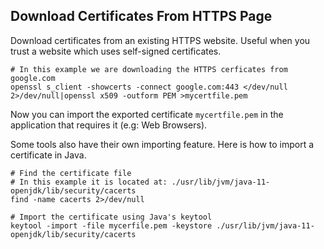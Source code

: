 Download Certificates From HTTPS Page
-------------------------------------
Download certificates from an existing HTTPS website.
Useful when you trust a website which uses self-signed certificates.


```$bash
# In this example we are downloading the HTTPS cerficates from google.com
openssl s_client -showcerts -connect google.com:443 </dev/null 2>/dev/null|openssl x509 -outform PEM >mycertfile.pem
```

Now you can import the exported certificate `mycertfile.pem` in the application that requires it (e.g: Web Browsers).

Some tools also have their own importing feature. Here is how to import a certificate in Java.

```$bash
# Find the certificate file
# In this example it is located at: ./usr/lib/jvm/java-11-openjdk/lib/security/cacerts
find -name cacerts 2>/dev/null

# Import the certificate using Java's keytool
keytool -import -file mycerfile.pem -keystore ./usr/lib/jvm/java-11-openjdk/lib/security/cacerts
```

